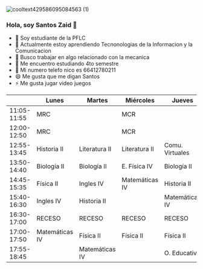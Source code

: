 ![cooltext429586095084563 (1)](https://user-images.githubusercontent.com/114132407/218569979-57842b60-bd4a-4f1c-b7b8-67f341682b2c.png)

### **Hola, soy Santos Zaid** 👋




- 🔭 Soy estudiante de la PFLC
- 🌱 Actualmente estoy aprendiendo Tecnonologias de la Informacion y la Comunicacion
- 👯 Busco  trabajar en algo relacionado con la mecanica 
- 🤔 Me encuentro estudiando 4to semestre
- 💬 Mi numero telefo nico  es 66412780211
- 😄 Me gusta que me digan Santos
- ⚡ Me gusta jugar video juegos

|             | Lunes          | Martes         | Miércoles      | Jueves          | Viernes         |   |   |   |   |
|-------------|----------------|----------------|----------------|-----------------|-----------------|---|---|---|---|
| 11:05-11:55 | MRC            |                | MCR            |                 |                 |   |   |   |   |
| 12:00-12:50 | MRC            |                | MCR            |                 | Comu. Virtuales |   |   |   |   |
| 12:55-13:45 | Historia II    | Literatura II  | Literatura II  | Comu. Virtuales | Comu. Virtuales |   |   |   |   |
| 13:50-14:40 | Biología II    | Biología II    | E. Física IV   | Biología II     | Literatura II   |   |   |   |   |
| 14:45-15:35 | Física II      | Ingles IV      | Matemáticas IV | Historia II     | Matemáticas IV  |   |   |   |   |
| 15:40-16:30 | Ingles IV      | Historia II    |                | Matemáticas IV  | Ingles IV       |   |   |   |   |
| 16:30-17:00 | RECESO         | RECESO         | RECESO         | RECESO          | RECESO          |   |   |   |   |
| 17:00-17:50 | Matemáticas IV | Física II      | Física II      | Física II       | Física II       |   |   |   |   |
| 17:55-18:45 |                | Matemáticas IV |                | O. Educativa    |                 |   |   |   |   |
